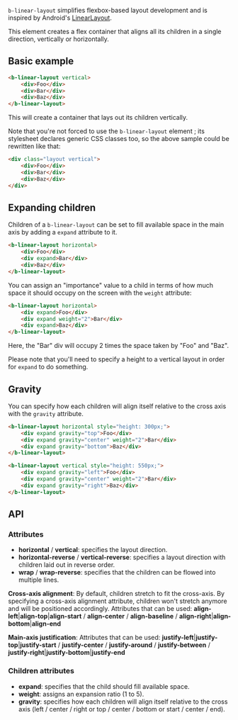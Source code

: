 `b-linear-layout` simplifies flexbox-based layout development and is inspired by Android's [LinearLayout](http://developer.android.com/reference/android/widget/LinearLayout.html).

This element creates a flex container that aligns all its children in a single direction, vertically or horizontally.

## Basic example

``` html
<b-linear-layout vertical>
    <div>Foo</div>
    <div>Bar</div>
    <div>Baz</div>
</b-linear-layout>
```

This will create a container that lays out its children vertically.

Note that you're not forced to use the `b-linear-layout` element ; its stylesheet declares generic CSS classes too, so the above sample could be rewritten like that:

``` html
<div class="layout vertical">
    <div>Foo</div>
    <div>Bar</div>
    <div>Baz</div>
</div>
```

## Expanding children

Children of a `b-linear-layout` can be set to fill available space in the main axis by adding a `expand` attribute to it.

``` html
<b-linear-layout horizontal>
    <div>Foo</div>
    <div expand>Bar</div>
    <div>Baz</div>
</b-linear-layout>
```

You can assign an "importance" value to a child in terms of how much space it should occupy on the screen with the `weight` attribute:


``` html
<b-linear-layout horizontal>
    <div expand>Foo</div>
    <div expand weight="2">Bar</div>
    <div expand>Baz</div>
</b-linear-layout>
```
Here, the "Bar" div will occupy 2 times the space taken by "Foo" and "Baz".

Please note that you'll need to specify a height to a vertical layout in order for `expand` to do something.

## Gravity

You can specify how each children will align itself relative to the cross axis with the `gravity` attribute.

``` html
<b-linear-layout horizontal style="height: 300px;">
    <div expand gravity="top">Foo</div>
    <div expand gravity="center" weight="2">Bar</div>
    <div expand gravity="bottom">Baz</div>
</b-linear-layout>

<b-linear-layout vertical style="height: 550px;">
    <div expand gravity="left">Foo</div>
    <div expand gravity="center" weight="2">Bar</div>
    <div expand gravity="right">Baz</div>
</b-linear-layout>
```

## API

### Attributes
- __horizontal__ / __vertical__: specifies the layout direction.
- __horizontal-reverse__ / __vertical-reverse__: specifies a layout direction with children laid out in reverse order.
- __wrap__ / __wrap-reverse__: specifies that the children can be flowed into multiple lines.

__Cross-axis alignment__:
By default, children stretch to fit the cross-axis. By specifying a cross-axis alignment attribute, children won't stretch anymore and will be positioned accordingly. Attributes that can be used: __align-left__|__align-top__|__align-start__ / __align-center__ / __align-baseline__ / __align-right__|__align-bottom__|__align-end__

__Main-axis justification__:
Attributes that can be used: __justify-left__|__justify-top__|__justify-start__ / __justify-center__ / __justify-around__ / __justify-between__ / __justify-right__|__justify-bottom__|__justify-end__

### Children attributes
- __expand__: specifies that the child should fill available space.
- __weight__: assigns an expansion ratio (1 to 5).
- __gravity__: specifies how each children will align itself relative to the cross axis (left / center / right or top / center / bottom or start / center / end).